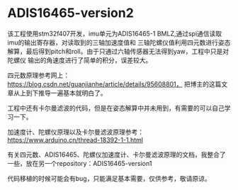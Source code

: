 # ADIS16465-version2

该工程使用stm32f407开发，imu单元为ADIS16465-1 BMLZ,通过spi通信读取imu的输出寄存器，对读取到的三轴加速度值和
三轴陀螺仪值利用四元数进行姿态解算，最后得到pitch和roll。由于只通过六轴传感器无法得到yaw，工程中只是对陀螺仪
输出的角速度进行了简单的积分，误差较大。

四元数原理参考网上：https://blog.csdn.net/guanjianhe/article/details/95608801， 把博主的这篇文章从上到下推导一遍基本就明白了。

工程中还有卡尔曼滤波的代码，但是在姿态解算中并未用到，有需要的可以自己学习一下。

加速度计、陀螺仪原理以及卡尔曼滤波原理参考：https://www.arduino.cn/thread-18392-1-1.html

有关四元数、ADIS16465、陀螺仪加速度计、卡尔曼滤波原理的文档，我整合了一些，放在另一个repository：ADIS16465-version1

代码移植的时候可能会有bug，只能满足基本需要，仅供参考，敬请原谅。
